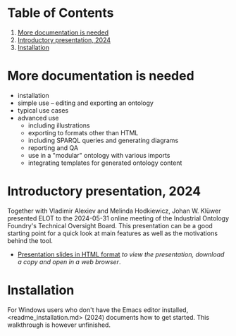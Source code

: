 
# Table of Contents

1.  [More documentation is needed](#orgc80debe)
2.  [Introductory presentation, 2024](#orgee7a57e)
3.  [Installation](#orgddc47ac)



<a id="orgc80debe"></a>

# More documentation is needed

-   installation
-   simple use &#x2013; editing and exporting an ontology
-   typical use cases
-   advanced use
    -   including illustrations
    -   exporting to formats other than HTML
    -   including SPARQL queries and generating diagrams
    -   reporting and QA
    -   use in a "modular" ontology with various imports
    -   integrating templates for generated ontology content


<a id="orgee7a57e"></a>

# Introductory presentation, 2024

Together with Vladimir Alexiev and Melinda Hodkiewicz, Johan W. Klüwer presented ELOT to the 2024-05-31 online meeting of the Industrial Ontology Foundry's Technical Oversight Board.
This presentation can be a good starting point for a quick look at main features as well as the motivations behind the tool.

-   [Presentation slides in HTML format](20240525T181908--elot-presented-to-iof-tob__elot_emacs_iof.html) *to view the presentation, download a copy and open in a web browser*.


<a id="orgddc47ac"></a>

# Installation

For Windows users who don't have the Emacs editor installed, <readme_installation.md> (2024) documents how to get started. This walkthrough is however unfinished.

